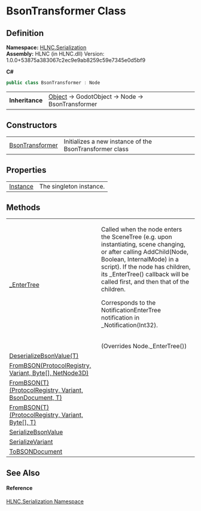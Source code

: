 # BsonTransformer Class




## Definition
**Namespace:** <a href="N_HLNC_Serialization">HLNC.Serialization</a>  
**Assembly:** HLNC (in HLNC.dll) Version: 1.0.0+53875a383067c2ec9e9ab8259c59e7345e0d5bf9

**C#**
``` C#
public class BsonTransformer : Node
```

<table><tr><td><strong>Inheritance</strong></td><td><a href="https://learn.microsoft.com/dotnet/api/system.object" target="_blank" rel="noopener noreferrer">Object</a>  →  GodotObject  →  Node  →  BsonTransformer</td></tr>
</table>



## Constructors
<table>
<tr>
<td><a href="M_HLNC_Serialization_BsonTransformer__ctor">BsonTransformer</a></td>
<td>Initializes a new instance of the BsonTransformer class</td></tr>
</table>

## Properties
<table>
<tr>
<td><a href="P_HLNC_Serialization_BsonTransformer_Instance">Instance</a></td>
<td>The singleton instance.</td></tr>
</table>

## Methods
<table>
<tr>
<td><a href="M_HLNC_Serialization_BsonTransformer__EnterTree">_EnterTree</a></td>
<td><p>Called when the node enters the SceneTree (e.g. upon instantiating, scene changing, or after calling AddChild(Node, Boolean, InternalMode) in a script). If the node has children, its _EnterTree() callback will be called first, and then that of the children.</p><p>

Corresponds to the NotificationEnterTree notification in _Notification(Int32).</p><br />(Overrides Node._EnterTree())</td></tr>
<tr>
<td><a href="M_HLNC_Serialization_BsonTransformer_DeserializeBsonValue__1">DeserializeBsonValue(T)</a></td>
<td> </td></tr>
<tr>
<td><a href="M_HLNC_Serialization_BsonTransformer_FromBSON">FromBSON(ProtocolRegistry, Variant, Byte[], NetNode3D)</a></td>
<td> </td></tr>
<tr>
<td><a href="M_HLNC_Serialization_BsonTransformer_FromBSON__1">FromBSON(T)(ProtocolRegistry, Variant, BsonDocument, T)</a></td>
<td> </td></tr>
<tr>
<td><a href="M_HLNC_Serialization_BsonTransformer_FromBSON__1_1">FromBSON(T)(ProtocolRegistry, Variant, Byte[], T)</a></td>
<td> </td></tr>
<tr>
<td><a href="M_HLNC_Serialization_BsonTransformer_SerializeBsonValue">SerializeBsonValue</a></td>
<td> </td></tr>
<tr>
<td><a href="M_HLNC_Serialization_BsonTransformer_SerializeVariant">SerializeVariant</a></td>
<td> </td></tr>
<tr>
<td><a href="M_HLNC_Serialization_BsonTransformer_ToBSONDocument">ToBSONDocument</a></td>
<td> </td></tr>
</table>

## See Also


#### Reference
<a href="N_HLNC_Serialization">HLNC.Serialization Namespace</a>  
